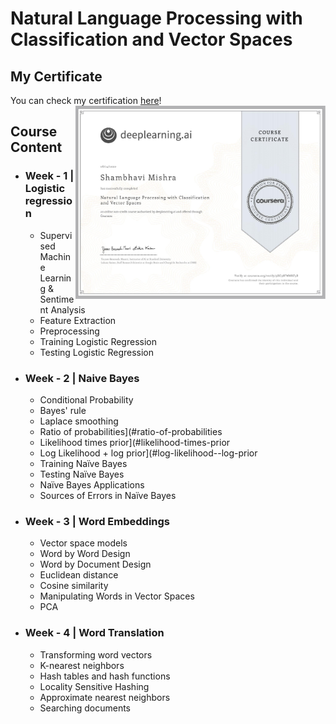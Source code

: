 # Natural Language Processing with Classification and Vector Spaces

## My Certificate
You can check my certification [here](https://coursera.org/share/76d6b46beace0dd2ea2df3466c847582)!
<img align='right' src="https://github.com/ShambhaviCodes/Natural-Language-Processing/blob/master/Natural%20Language%20Processing%20with%20Classification%20and%20Vector%20Spaces/Part-1-page-001.jpg" width="400">

## Course Content
  - ### Week - 1 | Logistic regression
    - Supervised Machine Learning & Sentiment Analysis
    - Feature Extraction
    - Preprocessing
    - Training Logistic Regression
    - Testing Logistic Regression
  - ### Week - 2 | Naive Bayes
    - Conditional Probability
    - Bayes' rule
    - Laplace smoothing
    - Ratio of probabilities](#ratio-of-probabilities
    - Likelihood times prior](#likelihood-times-prior
    - Log Likelihood + log prior](#log-likelihood--log-prior
    - Training Naïve Bayes
    - Testing Naïve Bayes
    - Naïve Bayes Applications
    - Sources of Errors in Naïve Bayes
  - ### Week - 3 | Word Embeddings
    - Vector space models
    - Word by Word Design
    - Word by Document Design
    - Euclidean distance
    - Cosine similarity
    - Manipulating Words in Vector Spaces
    - PCA
  - ### Week - 4 | Word Translation
    - Transforming word vectors
    - K-nearest neighbors
    - Hash tables and hash functions
    - Locality Sensitive Hashing
    - Approximate nearest neighbors
    - Searching documents

